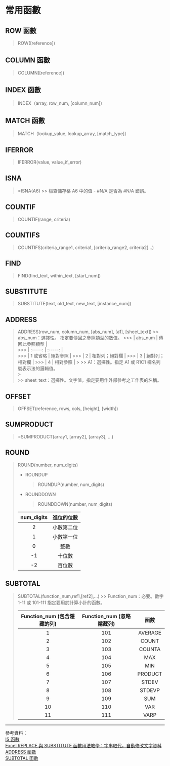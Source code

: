 # 常用函數

## ROW 函數
>   ROW([reference])

## COLUMN 函數
>   COLUMN([reference])

## INDEX 函數  
>   INDEX（array, row_num, [column_num]） 

## MATCH 函數
>   MATCH（lookup_value, lookup_array, [match_type]）

## IFERROR
>   IFERROR(value, value_if_error)

## ISNA
>   =ISNA(A6)
    >>  檢查儲存格 A6 中的值 - #N/A 是否為 #N/A 錯誤。

## COUNTIF
>   COUNTIF(range, criteria)

## COUNTIFS
>   COUNTIFS(criteria_range1, criteria1, [criteria_range2, criteria2]…)

## FIND
>   FIND(find_text, within_text, [start_num])

## SUBSTITUTE
>   SUBSTITUTE(text, old_text, new_text, [instance_num])

## ADDRESS
>   ADDRESS(row_num, column_num, [abs_num], [a1], [sheet_text])
    >>  abs_num：選擇性。 指定要傳回之參照類型的數值。
        >>>   |  abs_num |  傳回此參照類型 |  
        >>>   |  :-----: | :-----: |  
        >>>   |   1 或省略  |  絕對參照  |
        >>>   |   2  |  相對列；絕對欄  |
        >>>   |   3  |  絕對列；相對欄  |
        >>>   |   4  |  相對參照  |
    >
    >>  A1：選擇性。指定 A1 或 R1C1 欄名列號表示法的邏輯值。  
    >   
    >>  sheet_text：選擇性。文字值，指定要用作外部參考之工作表的名稱。

## OFFSET
>   OFFSET(reference, rows, cols, [height], [width])

## SUMPRODUCT
>   =SUMPRODUCT(array1, [array2], [array3], ...)

## ROUND
>   ROUND(number, num_digits)
>   * ROUNDUP
>        >    ROUNDUP(number, num_digits)
>   * ROUNDDOWN
>        >    ROUNDDOWN(number, num_digits)
>
>   |  num_digits |  進位的位數 |  
>   |  :-----: | :-----: |  
>   |   2  |  小數第二位  |
>   |   1  |  小數第一位  |
>   |   0  |  整數  |
>   |   -1  |  十位數  |
>   |   -2  |  百位數  |

## SUBTOTAL
>   SUBTOTAL(function_num,ref1,[ref2],...)
    >>  Function_num：必要。數字 1-11 或 101-111 指定要用於計算小計的函數。  
>   
>   |  Function_num (包含隱藏的列)  |  Function_num (忽略隱藏列) |  函數  |
>   |  :-----: | :-----: |  :-----: |  
>   |   1  |  101  |    AVERAGE     |
>   |   2  |  102  |    COUNT       |
>   |   3  |  103  |    COUNTA      |
>   |   4  |  104  |    MAX     |
>   |   5  |  105  |    MIN     |
>   |   6  |  106  |    PRODUCT     |
>   |   7  |  107  |    STDEV       |
>   |   8  |  108  |    STDEVP      |
>   |   9  |  109  |    SUM     |
>   |   10  |  110  |   VAR     |
>   |   11  |  111  |   VARP        |



---
參考資料：  
[IS 函數](https://support.microsoft.com/zh-tw/office/is-%E5%87%BD%E6%95%B8-0f2d7971-6019-40a0-a171-f2d869135665)  
[Excel REPLACE 與 SUBSTITUTE 函數用法教學：字串取代，自動修改文字資料](https://blog.gtwang.org/windows/excel-replace-substitute-function-tutorial/)  
[ADDRESS 函數](https://support.microsoft.com/zh-tw/office/address-%E5%87%BD%E6%95%B8-d0c26c0d-3991-446b-8de4-ab46431d4f89)  
[SUBTOTAL 函數](https://support.microsoft.com/zh-tw/office/subtotal-%E5%87%BD%E6%95%B8-7b027003-f060-4ade-9040-e478765b9939)  

